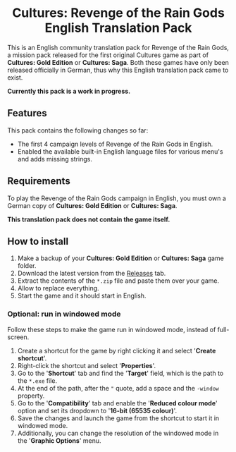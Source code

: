 <h1 align="center">
Cultures: Revenge of the Rain Gods
<br/>
English Translation Pack
</h1>

This is an English community translation pack for Revenge of the Rain Gods, a mission pack released for the first original Cultures game as part of **Cultures: Gold Edition** or **Cultures: Saga**. Both these games have only been released officially in German, thus why this English translation pack came to exist.

**Currently this pack is a work in progress.**

## Features

This pack contains the following changes so far:

- The first 4 campaign levels of Revenge of the Rain Gods in English.
- Enabled the available built-in English language files for various menu's and adds missing strings.

## Requirements

To play the Revenge of the Rain Gods campaign in English, you must own a German copy of **Cultures: Gold Edition** or **Cultures: Saga**. 

**This translation pack does not contain the game itself.**

## How to install

1. Make a backup of your **Cultures: Gold Edition** or **Cultures: Saga** game folder.
2. Download the latest version from the [Releases](https://github.com/Basssiiie/Cultures-Revenge-of-the-Rain-Gods-Translation/releases) tab.
3. Extract the contents of the `*.zip` file and paste them over your game.
4. Allow to replace everything.
5. Start the game and it should start in English.

### Optional: run in windowed mode

Follow these steps to make the game run in windowed mode, instead of full-screen.

1. Create a shortcut for the game by right clicking it and select '**Create shortcut**'.
2. Right-click the shortcut and select '**Properties**'.
3. Go to the '**Shortcut**' tab and find the '**Target**' field, which is the path to the `*.exe` file.
4. At the end of the path, after the `"` quote, add a space and the `-window` property.
5. Go to the '**Compatibility**' tab and enable the '**Reduced colour mode**' option and set its dropdown to '**16-bit (65535 colour)**'.
6. Save the changes and launch the game from the shortcut to start it in windowed mode.
7. Additionally, you can change the resolution of the windowed mode in the '**Graphic Options**' menu.
